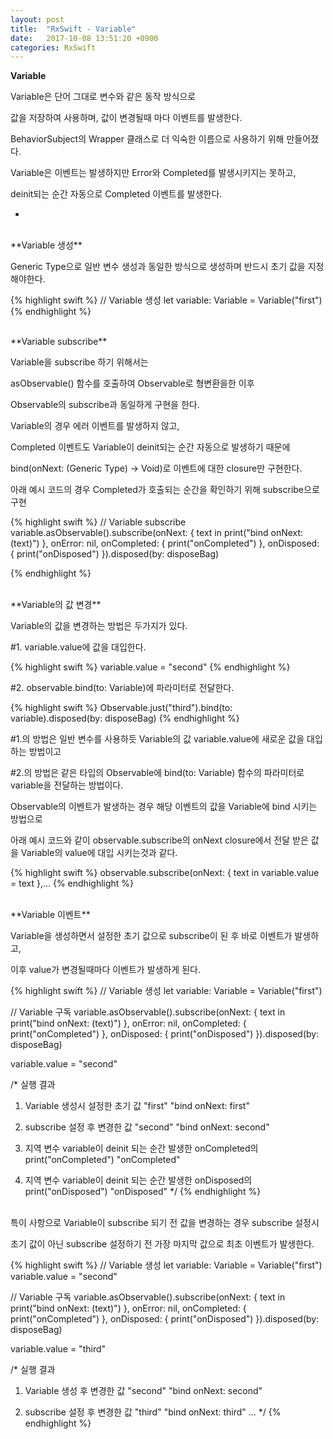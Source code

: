 ```yaml
---
layout: post
title:  "RxSwift - Variable"
date:   2017-10-08 13:51:20 +0900
categories: RxSwift
---
```


**Variable**

Variable은 단어 그대로 변수와 같은 동작 방식으로

값을 저장하여 사용하며, 값이 변경될때 마다 이벤트를 발생한다.

BehaviorSubject의 Wrapper 클래스로 더 익숙한 이름으로 사용하기 위해 만들어졌다.

Variable은 이벤트는 발생하지만 Error와 Completed를 발생시키지는 못하고,

deinit되는 순간 자동으로 Completed 이벤트를 발생한다.

-

<br>
**Variable 생성**

Generic Type으로 일반 변수 생성과 동일한 방식으로 생성하며 반드시 초기 값을 지정해야한다.

{% highlight swift %}
// Variable 생성
let variable: Variable<String> = Variable<String>("first")
{% endhighlight %}

<br>
**Variable subscribe**

Variable을 subscribe 하기 위해서는

asObservable() 함수를 호출하여 Observable로 형변환을한 이후

Observable의 subscribe과 동일하게 구현을 한다.

Variable의 경우 에러 이벤트를 발생하지 않고,

Completed 이벤트도 Variable이 deinit되는 순간 자동으로 발생하기 때문에

bind(onNext: (Generic Type) -> Void)로 이벤트에 대한 closure만 구현한다.

아래 예시 코드의 경우 Completed가 호출되는 순간을 확인하기 위해 subscribe으로 구현

{% highlight swift %}
// Variable subscribe
variable.asObservable().subscribe(onNext: { text in
  print("bind onNext: \(text)")
}, onError: nil, onCompleted: {
  print("onCompleted")
}, onDisposed: {
  print("onDisposed")
}).disposed(by: disposeBag)

{% endhighlight %}

<br>
**Variable의 값 변경**

Variable의 값을 변경하는 방법은 두가지가 있다.

\#1. variable.value에 값을 대입한다.

{% highlight swift %}
variable.value = "second"
{% endhighlight %}

\#2. observable.bind(to: Variable<Generic Type>)에 파라미터로 전달한다.

{% highlight swift %}
Observable<String>.just("third").bind(to: variable).disposed(by: disposeBag)
{% endhighlight %}

\#1.의 방법은 일반 변수를 사용하듯 Variable의 값 variable.value에 새로운 값을 대입하는 방법이고

\#2.의 방법은 같은 타입의 Observable에 bind(to: Variable<Generic Type>) 함수의 파라미터로 variable을 전달하는 방법이다.

Observable의 이벤트가 발생하는 경우 해당 이벤트의 값을 Variable에 bind 시키는 방법으로

아래 예시 코드와 같이 observable.subscribe의 onNext closure에서 전달 받은 값을 Variable의 value에 대입 시키는것과 같다.

{% highlight swift %}
observable.subscribe(onNext: { text in
	variable.value = text
},...
{% endhighlight %}

<br>
**Variable 이벤트**

Variable을 생성하면서 설정한 초기 값으로 subscribe이 된 후 바로 이벤트가 발생하고,

이후 value가 변경될때마다 이벤트가 발생하게 된다.

{% highlight swift %}
// Variable 생성
let variable: Variable<String> = Variable<String>("first")

// Variable 구독
variable.asObservable().subscribe(onNext: { text in
  print("bind onNext: \(text)")
}, onError: nil, onCompleted: {
  print("onCompleted")
}, onDisposed: {
  print("onDisposed")
}).disposed(by: disposeBag)
        
variable.value = "second"

/*
실행 결과

1. Variable 생성시 설정한 초기 값 "first"
"bind onNext: first"

2. subscribe 설정 후 변경한 값 "second"
"bind onNext: second"

3. 지역 변수 variable이 deinit 되는 순간 발생한 onCompleted의 print("onCompleted")
"onCompleted"

4. 지역 변수 variable이 deinit 되는 순간 발생한 onDisposed의 print("onDisposed")
"onDisposed"
*/
{% endhighlight %}

<br>
특이 사항으로 Variable이 subscribe 되기 전 값을 변경하는 경우 subscribe 설정시

초기 값이 아닌 subscribe 설정하기 전 가장 마지막 값으로 최초 이벤트가 발생한다.

{% highlight swift %}
// Variable 생성
let variable: Variable<String> = Variable<String>("first")
variable.value = "second"

// Variable 구독
variable.asObservable().subscribe(onNext: { text in
  print("bind onNext: \(text)")
}, onError: nil, onCompleted: {
  print("onCompleted")
}, onDisposed: {
  print("onDisposed")
}).disposed(by: disposeBag)

variable.value = "third"


/*
실행 결과

1. Variable 생성 후 변경한 값 "second"
"bind onNext: second"

2. subscribe 설정 후 변경한 값 "third"
"bind onNext: third"
...
*/
{% endhighlight %}